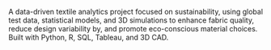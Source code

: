 A data-driven textile analytics project focused on sustainability, using global test data, statistical models, and 3D simulations to enhance fabric quality, reduce design variability by, and promote eco-conscious material choices. Built with Python, R, SQL, Tableau, and 3D CAD.

